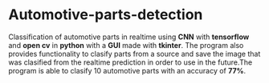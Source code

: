 # Automotive-parts-detection
Classification of automotive parts in realtime using **CNN** with **tensorflow** and **open cv** in **python**
with a **GUI** made with **tkinter**. The program also provides functionality to clasify 
parts from a source and save the image that was clasified from the realtime prediction in order
to use in the future.The program is able to clasify 10 automotive parts with an accuracy of **77%**.
